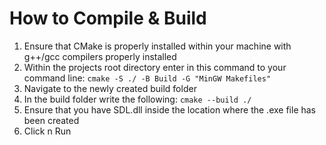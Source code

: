# How to Compile & Build
1. Ensure that CMake is properly installed within your machine with g++/gcc compilers properly installed
2. Within the projects root directory enter in this command to your command line:
        ```
        cmake -S ./ -B Build -G "MinGW Makefiles"
        ```
3. Navigate to the newly created build folder
4. In the build folder write the following:
        ```
        cmake --build ./
        ```
5. Ensure that you have SDL.dll inside the location where the .exe file has been created
6. Click n Run
